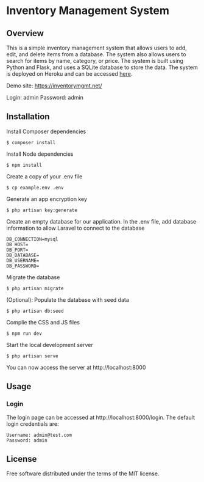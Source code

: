 # Inventory Management System


## Overview

This is a simple inventory management system that allows users to add, edit, and delete items from a database. The system also allows users to search for items by name, category, or price. The system is built using Python and Flask, and uses a SQLite database to store the data. The system is deployed on Heroku and can be accessed [here](https://inventory-management-system-1.herokuapp.com/).

Demo site: https://inventorymgmt.net/

Login: admin
Password: admin

## Installation

Install Composer dependencies

    $ composer install 

Install Node dependencies

    $ npm install

Create a copy of your .env file

    $ cp example.env .env

Generate an app encryption key

    $ php artisan key:generate

Create an empty database for our application. In the .env file, add database information to allow Laravel to connect to the database

    DB_CONNECTION=mysql
    DB_HOST=
    DB_PORT=
    DB_DATABASE=
    DB_USERNAME=
    DB_PASSWORD=

Migrate the database

    $ php artisan migrate

(Optional): Populate the database with seed data

    $ php artisan db:seed

Complie the CSS and JS files

    $ npm run dev

Start the local development server

    $ php artisan serve

You can now access the server at http://localhost:8000

## <a name="usage"></a>Usage

### <a name="login"></a>Login

The login page can be accessed at http://localhost:8000/login. The default login credentials are:

    Username: admin@test.com
    Password: admin


## <a name="license"></a>License

Free software distributed under the terms of the MIT license.